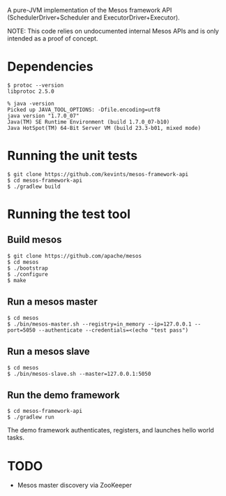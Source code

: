 A pure-JVM implementation of the Mesos framework API
(SchedulerDriver+Scheduler and ExecutorDriver+Executor).

NOTE: This code relies on undocumented internal Mesos APIs and is
only intended as a proof of concept.

Dependencies
============

```
$ protoc --version
libprotoc 2.5.0

% java -version
Picked up JAVA_TOOL_OPTIONS: -Dfile.encoding=utf8
java version "1.7.0_07"
Java(TM) SE Runtime Environment (build 1.7.0_07-b10)
Java HotSpot(TM) 64-Bit Server VM (build 23.3-b01, mixed mode)
```

Running the unit tests
======================
```
$ git clone https://github.com/kevints/mesos-framework-api
$ cd mesos-framework-api
$ ./gradlew build
```

Running the test tool
=====================

Build mesos
-----------
```
$ git clone https://github.com/apache/mesos
$ cd mesos
$ ./bootstrap
$ ./configure
$ make
```

Run a mesos master
------------------
```
$ cd mesos
$ ./bin/mesos-master.sh --registry=in_memory --ip=127.0.0.1 --port=5050 --authenticate --credentials=<(echo "test pass")
```

Run a mesos slave
-----------------
```
$ cd mesos
$ ./bin/mesos-slave.sh --master=127.0.0.1:5050
```

Run the demo framework
----------------------
```
$ cd mesos-framework-api
$ ./gradlew run
```
The demo framework authenticates, registers, and launches hello world tasks.

TODO
====
* Mesos master discovery via ZooKeeper
